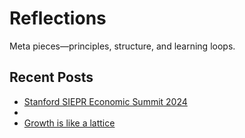# Reflections

Meta pieces—principles, structure, and learning loops.

## Recent Posts
- [Stanford SIEPR Economic Summit 2024](siepr.md)
- 
- [Growth is like a lattice](lattice.md)
